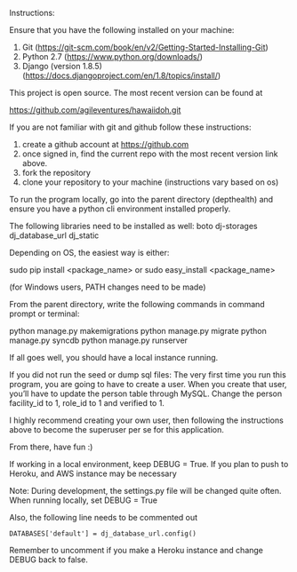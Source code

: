 Instructions:

Ensure that you have the following installed on your machine:

1. Git (https://git-scm.com/book/en/v2/Getting-Started-Installing-Git)
3. Python 2.7 (https://www.python.org/downloads/)
4. Django (version 1.8.5) (https://docs.djangoproject.com/en/1.8/topics/install/)

This project is open source. The most recent version can be found at

https://github.com/agileventures/hawaiidoh.git

If you are not familiar with git and github follow these instructions:

1. create a github account at https://github.com
2. once signed in, find the current repo with the most recent version link above.
3. fork the repository
4. clone your repository to your machine (instructions vary based on os)

To run the program locally, go into the parent directory (depthealth) and ensure
you have a python cli environment installed properly.

The following libraries need to be installed as well:
boto
dj-storages
dj_database_url
dj_static

Depending on OS, the easiest way is either:

sudo pip install <package_name>
or
sudo easy_install <package_name>

(for Windows users, PATH changes need to be made)

From the parent directory, write the following commands in command prompt or terminal:

python manage.py makemigrations
python manage.py migrate
python manage.py syncdb
python manage.py runserver

If all goes well, you should have a local instance running.

If you did not run the seed or dump sql files:
The very first time you run this program, you are going to have to create a user. When you create that user, you’ll have to update the person table through MySQL. Change the person facility_id to 1, role_id to 1 and verified to 1.

I highly recommend creating your own user, then following the instructions above to become the superuser per se for this application.

From there, have fun :)


If working in a local environment, keep DEBUG = True. If you plan to push to Heroku, and AWS instance may be necessary

Note: During development, the settings.py file will be changed quite often. When running locally, set DEBUG = True

Also, the following line needs to be commented out

```
DATABASES['default'] = dj_database_url.config()
```

Remember to uncomment if you make a Heroku instance and change DEBUG back to false.

